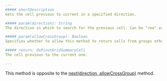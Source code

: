 ```yaml
---
##### shortDescription
Gets the cell previous to current in a specified direction.

##### param(direction): String
The direction in which to search for the previous cell. Can be "row" or "column".

##### param(allowCrossGroup): Boolean
Specifies whether to allow this method to return cells from groups other than the current one.

##### return: dxPivotGridSummaryCell
The cell previous to the current one.

---
```

This method is opposite to the [next(direction, allowCrossGroup)](/api-reference/10%20UI%20Widgets/dxPivotGrid/5%20Summary%20Cell/next(direction_allowCrossGroup).md '/Documentation/ApiReference/UI_Widgets/dxPivotGrid/Summary_Cell/#nextdirection_allowCrossGroup') method.